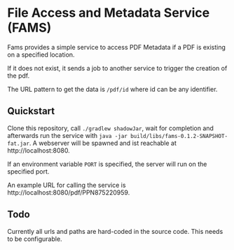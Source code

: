 # File Access and Metadata Service (FAMS)

Fams provides a simple service to access PDF Metadata if a PDF is existing on a specified location.

If it does not exist, it sends a job to another service to trigger the creation of the pdf.

The URL pattern to get the data is ```/pdf/id``` where id can be any identifier.

## Quickstart

Clone this repository, call ```./gradlew shadowJar```, wait for completion and afterwards run the service with ```java -jar build/libs/fams-0.1.2-SNAPSHOT-fat.jar```.
A webserver will be spawned and ist reachable at http://localhost:8080.

If an environment variable `PORT` is specified, the server will run on the specified port.

An example URL for calling the service is http://localhost:8080/pdf/PPN875220959.

## Todo

Currently all urls and paths are hard-coded in the source code. This needs to be configurable.
